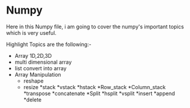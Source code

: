 # Numpy

Here in this Numpy file, i am going to cover the numpy's important topics which is very useful.

Highlight Topics are the following:-

- Array 1D,2D,3D
- multi dimensional array
- list convert into array
- Array Manipulation 
  * reshape
  * resize
  *stack
  *vstack
 *hstack
 *Row_stack 
 *Column_stack
 *transpose
 *concatenate
 *Split
 *hsplit 
 *vsplit
 *insert
 *append
 *delete
